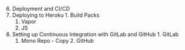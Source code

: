 6. Deployment and CI/CD
  1. Deploying to Heroku
    1. Build Packs
      1. Vapor
      2. JS
  2. Setting up Continuous Integration with GitLab and GitHub
    1. GitLab
      1. Mono Repo - Copy
    2. GitHub